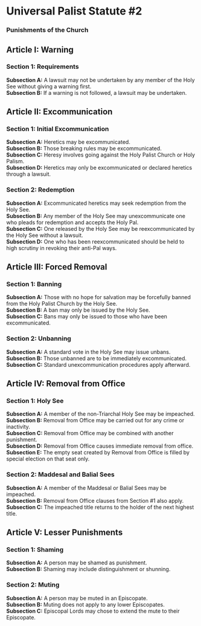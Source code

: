 # Universal Palist Statute #2
### Punishments of the Church
## Article I: Warning
### Section 1: Requirements
**Subsection A:** A lawsuit may not be undertaken by any member of the Holy See without giving a warning first.  
**Subsection B:** If a warning is not followed, a lawsuit may be undertaken.
## Article II: Excommunication
### Section 1: Initial Excommunication
**Subsection A:** Heretics may be excommunicated.  
**Subsection B:** Those breaking rules may be excommunicated.  
**Subsection C:** Heresy involves going against the Holy Palist Church or Holy Palism.  
**Subsection D:** Heretics may only be excommunicated or declared heretics through a lawsuit.  
### Section 2: Redemption
**Subsection A:** Excommunicated heretics may seek redemption from the Holy See.  
**Subsection B:** Any member of the Holy See may unexcommunicate one who pleads for redemption and accepts the Holy Pal.  
**Subsection C:** One released by the Holy See may be reexcommunicated by the Holy See without a lawsuit.  
**Subsection D:** One who has been reexcommunicated should be held to high scrutiny in revoking their anti-Pal ways.  
## Article III: Forced Removal
### Section 1: Banning
**Subsection A:** Those with no hope for salvation may be forcefully banned from the Holy Palist Church by the Holy See.  
**Subsection B:** A ban may only be issued by the Holy See.  
**Subsection C:** Bans may only be issued to those who have been excommunicated.
### Section 2: Unbanning
**Subsection A:** A standard vote in the Holy See may issue unbans.  
**Subsection B:** Those unbanned are to be immediately excommunicated.  
**Subsection C:** Standard unexcommunication procedures apply afterward.  
## Article IV: Removal from Office
### Section 1: Holy See
**Subsection A:** A member of the non-Triarchal Holy See may be impeached.  
**Subsection B:** Removal from Office may be carried out for any crime or inactivity.  
**Subsection C:** Removal from Office may be combined with another punishment.  
**Subsection D:** Removal from Office causes immediate removal from office.  
**Subsection E:** The empty seat created by Removal from Office is filled by special election on that seat only.  
### Section 2: Maddesal and Balial Sees
**Subsection A:** A member of the Maddesal or Balial Sees may be impeached.  
**Subsection B:** Removal from Office clauses from Section #1 also apply.  
**Subsection C:** The impeached title returns to the holder of the next highest title.  
## Article V: Lesser Punishments
### Section 1: Shaming
**Subsection A:** A person may be shamed as punishment.  
**Subsection B:** Shaming may include distinguishment or shunning.  
### Section 2: Muting
**Subsection A:** A person may be muted in an Episcopate.  
**Subsection B:** Muting does not apply to any lower Episcopates.  
**Subsection C:** Episcopal Lords may chose to extend the mute to their Episcopate.  

